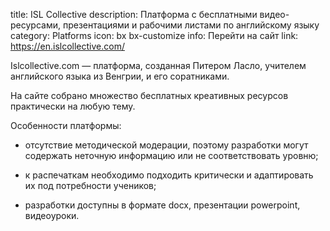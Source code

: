 title: ISL Collective
description: Платформа с бесплатными видео-ресурсами, презентациями и рабочими листами по английскому языку
category: Platforms
icon: bx bx-customize
info: Перейти на сайт
link: https://en.islcollective.com/

Islcollective.com — платформа, созданная Питером Ласло, учителем английского языка из Венгрии, и его соратниками.

На сайте собрано множество бесплатных креативных ресурсов практически на любую тему.

Особенности платформы:

- отсутствие методической модерации, поэтому разработки могут содержать неточную информацию или не соответствовать уровню;

- к распечаткам необходимо подходить критически и адаптировать их под потребности учеников;

- разработки доступны в формате docx, презентации powerpoint, видеоуроки.